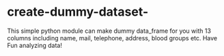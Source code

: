 # create-dummy-dataset-
This simple python module can make dummy data_frame for you with 13 columns including name, mail, telephone, address, blood groups etc. Have Fun analyzing data! 
